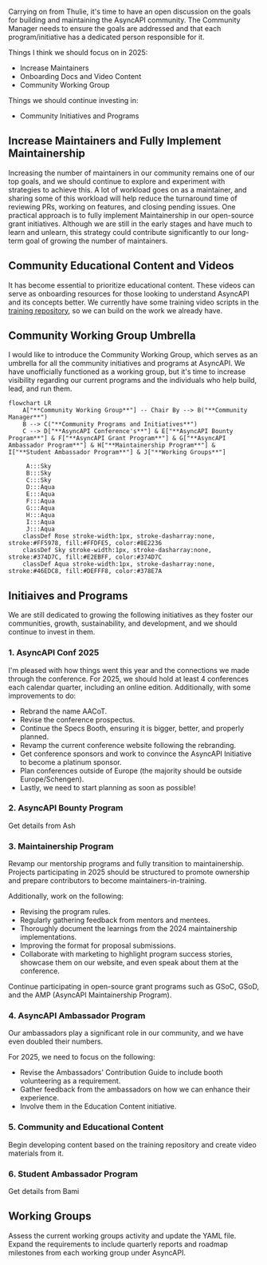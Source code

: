 Carrying on from Thulie, it's time to have an open discussion on the goals for building and maintaining the AsyncAPI community. The Community Manager needs to ensure the goals are addressed and that each program/initiative has a dedicated person responsible for it.

Things I think we should focus on in 2025:

- Increase Maintainers
- Onboarding Docs and Video Content
- Community Working Group

Things we should continue investing in:

- Community Initiatives and Programs

## Increase Maintainers and Fully Implement Maintainership 
Increasing the number of maintainers in our community remains one of our top goals, and we should continue to explore and experiment with strategies to achieve this. A lot of workload goes on as a maintainer, and sharing some of this workload will help reduce the turnaround time of reviewing PRs, working on features, and closing pending issues. One practical approach is to fully implement Maintainership in our open-source grant initiatives. 
Although we are still in the early stages and have much to learn and unlearn, this strategy could contribute significantly to our long-term goal of growing the number of maintainers.

## Community Educational Content and Videos
It has become essential to prioritize educational content. These videos can serve as onboarding resources for those looking to understand AsyncAPI and its concepts better. We currently have some training video scripts in the [training repository](https://github.com/asyncapi/training), so we can build on the work we already have.

## Community Working Group Umbrella
I would like to introduce the Community Working Group, which serves as an umbrella for all the community initiatives and programs at AsyncAPI. We have unofficially functioned as a working group, but it's time to increase visibility regarding our current programs and the individuals who help build, lead, and run them.

``` mermaid
flowchart LR
    A["**Community Working Group**"] -- Chair By --> B("**Community Manager**")
    B --> C("**Community Programs and Initiatives**")
    C --> D["**AsyncAPI Conference's**"] & E["**AsyncAPI Bounty Program**"] & F["**AsyncAPI Grant Program**"] & G["**AsyncAPI Ambassador Program**"] & H["**Maintainership Program**"] & I["**Student Ambassador Program**"] & J["**Working Groups**"]

     A:::Sky
     B:::Sky
     C:::Sky
     D:::Aqua
     E:::Aqua
     F:::Aqua
     G:::Aqua
     H:::Aqua
     I:::Aqua
     J:::Aqua
    classDef Rose stroke-width:1px, stroke-dasharray:none, stroke:#FF5978, fill:#FFDFE5, color:#8E2236
    classDef Sky stroke-width:1px, stroke-dasharray:none, stroke:#374D7C, fill:#E2EBFF, color:#374D7C
    classDef Aqua stroke-width:1px, stroke-dasharray:none, stroke:#46EDC8, fill:#DEFFF8, color:#378E7A

   ```

## Initiaives and Programs
We are still dedicated to growing the following initiatives as they foster our communities, growth, sustainability, and development, and we should continue to invest in them.

### 1. AsyncAPI Conf 2025
I'm pleased with how things went this year and the connections we made through the conference. For 2025, we should hold at least 4 conferences each calendar quarter, including an online edition. Additionally, with some improvements to do:

- Rebrand the name AACoT.
- Revise the conference prospectus.
- Continue the Specs Booth, ensuring it is bigger, better, and properly planned.
- Revamp the current conference website following the rebranding.
- Get conference sponsors and work to convince the AsyncAPI Initiative to become a platinum sponsor.
- Plan conferences outside of Europe (the majority should be outside Europe/Schengen).
- Lastly, we need to start planning as soon as possible!

### 2. AsyncAPI Bounty Program
Get details from Ash

### 3. Maintainership Program
Revamp our mentorship programs and fully transition to maintainership. Projects participating in 2025 should be structured to promote ownership and prepare contributors to become maintainers-in-training.

Additionally, work on the following:

- Revising the program rules.
- Regularly gathering feedback from mentors and mentees.
- Thoroughly document the learnings from the 2024 maintainership implementations.
- Improving the format for proposal submissions.
- Collaborate with marketing to highlight program success stories, showcase them on our website, and even speak about them at the conference.

Continue participating in open-source grant programs such as GSoC, GSoD, and the AMP (AsyncAPI Maintainership Program).

### 4. AsyncAPI Ambassador Program
Our ambassadors play a significant role in our community, and we have even doubled their numbers. 

For 2025, we need to focus on the following: 

- Revise the Ambassadors' Contribution Guide to include booth volunteering as a requirement. 
-  Gather feedback from the ambassadors on how we can enhance their experience. 
- Involve them in the Education Content initiative.

### 5. Community and Educational Content
Begin developing content based on the training repository and create video materials from it.

### 6. Student Ambassador Program

Get details from Bami

## Working Groups
Assess the current working groups activity and update the YAML file. Expand the requirements to include quarterly reports and roadmap milestones from each working group under AsyncAPI.
